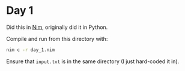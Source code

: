 # Day 1

Did this in [Nim](https://nim-lang.org/), originally did it in Python.

Compile and run from this directory with:

```bash
nim c -r day_1.nim
```

Ensure that `input.txt` is in the same directory (I just hard-coded it in).
